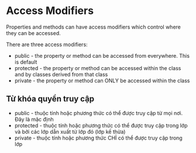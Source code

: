 # Access Modifiers

Properties and methods can have access modifiers which control where they can be accessed.

There are three access modifiers:

* public - the property or method can be accessed from everywhere. This is default
* protected - the property or method can be accessed within the class and by classes derived from that class
* private - the property or method can ONLY be accessed within the class


## Từ khóa quyền truy cập
* public - thuộc tính hoặc phương thức có thể được truy cập từ mọi nơi. Đây là mặc định
* protected - thuộc tính hoặc phương thức có thể được truy cập trong lớp và bởi các lớp dẫn xuất từ lớp đó (lớp kế thừa)
* private - thuộc tính hoặc phương thức CHỈ có thể được truy cập trong lớp
